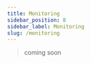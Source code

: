```yaml
---
title: Monitoring
sidebar_position: 8
sidebar_label: Monitoring
slug: /monitoring
---
```


> coming soon